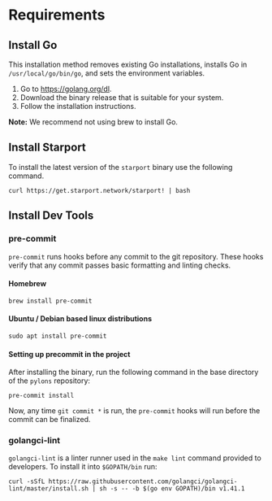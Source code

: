 # Requirements

## Install Go

This installation method removes existing Go installations, installs Go in `/usr/local/go/bin/go`, and sets
the environment variables.

1. Go to <https://golang.org/dl>.
1. Download the binary release that is suitable for your system.
1. Follow the installation instructions.

**Note:** We recommend not using brew to install Go.

## Install Starport

To install the latest version of the `starport` binary use the following command.

```shell
curl https://get.starport.network/starport! | bash
```

## Install Dev Tools

### pre-commit

`pre-commit` runs hooks before any commit to the git repository.  These hooks verify that any commit passes basic formatting and linting checks.

#### Homebrew

```shell
brew install pre-commit
```

#### Ubuntu / Debian based linux distributions

```shell
sudo apt install pre-commit
```

#### Setting up precommit in the project

After installing the binary, run the following command in the base directory of the `pylons` repository:

```shell
pre-commit install
```

Now, any time `git commit *` is run, the `pre-commit` hooks will run before the commit can be finalized.

### golangci-lint

`golangci-lint` is a linter runner used in the `make lint` command provided to developers.
To install it into `$GOPATH/bin` run:

```shell
curl -sSfL https://raw.githubusercontent.com/golangci/golangci-lint/master/install.sh | sh -s -- -b $(go env GOPATH)/bin v1.41.1
```